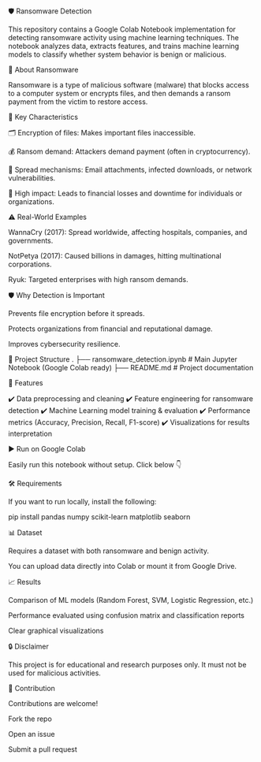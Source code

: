 🛡️ Ransomware Detection

This repository contains a Google Colab Notebook implementation for detecting ransomware activity using machine learning techniques. The notebook analyzes data, extracts features, and trains machine learning models to classify whether system behavior is benign or malicious.

🦠 About Ransomware

Ransomware is a type of malicious software (malware) that blocks access to a computer system or encrypts files, and then demands a ransom payment from the victim to restore access.

🔑 Key Characteristics

🗂️ Encryption of files: Makes important files inaccessible.

💰 Ransom demand: Attackers demand payment (often in cryptocurrency).

📩 Spread mechanisms: Email attachments, infected downloads, or network vulnerabilities.

🚨 High impact: Leads to financial losses and downtime for individuals or organizations.

⚠️ Real-World Examples

WannaCry (2017): Spread worldwide, affecting hospitals, companies, and governments.

NotPetya (2017): Caused billions in damages, hitting multinational corporations.

Ryuk: Targeted enterprises with high ransom demands.

🛡️ Why Detection is Important

Prevents file encryption before it spreads.

Protects organizations from financial and reputational damage.

Improves cybersecurity resilience.

📂 Project Structure
.
├── ransomware_detection.ipynb   # Main Jupyter Notebook (Google Colab ready)
├── README.md                    # Project documentation

🚀 Features

✔️ Data preprocessing and cleaning
✔️ Feature engineering for ransomware detection
✔️ Machine Learning model training & evaluation
✔️ Performance metrics (Accuracy, Precision, Recall, F1-score)
✔️ Visualizations for results interpretation

▶️ Run on Google Colab

Easily run this notebook without setup. Click below 👇

🛠️ Requirements

If you want to run locally, install the following:

pip install pandas numpy scikit-learn matplotlib seaborn

📊 Dataset

Requires a dataset with both ransomware and benign activity.

You can upload data directly into Colab or mount it from Google Drive.

📈 Results

Comparison of ML models (Random Forest, SVM, Logistic Regression, etc.)

Performance evaluated using confusion matrix and classification reports

Clear graphical visualizations

🔒 Disclaimer

This project is for educational and research purposes only.
It must not be used for malicious activities.

🤝 Contribution

Contributions are welcome!

Fork the repo

Open an issue

Submit a pull request

